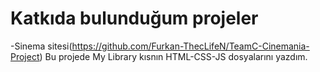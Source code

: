 # Katkıda bulunduğum projeler
-Sinema sitesi(https://github.com/Furkan-ThecLifeN/TeamC-Cinemania-Project)
Bu projede My Library kısnın HTML-CSS-JS dosyalarını yazdım.
